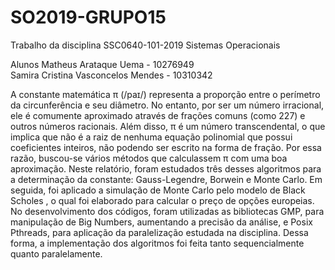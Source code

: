 # SO2019-GRUPO15
Trabalho da disciplina SSC0640-101-2019 Sistemas Operacionais 

Alunos
Matheus Arataque Uema - 10276949    
Samira Cristina Vasconcelos Mendes - 10310342

   A constante matemática π (/paɪ/) representa a proporção entre o perímetro da circunferência e seu diâmetro. No entanto, por ser um número irracional, ele é comumente aproximado através de frações comuns (como 227) e outros números racionais. Além disso,  π é um número transcendental, o que implica que não é a raiz de nenhuma equação polinomial que possui coeficientes inteiros, não podendo ser escrito na forma de fração. 
       Por essa razão, buscou-se vários métodos que calculassem π com uma boa aproximação. Neste relatório, foram estudados três desses algoritmos para a determinação da constante: Gauss-Legendre, Borwein e Monte Carlo. Em seguida, foi aplicado a simulação de Monte Carlo pelo modelo de Black Scholes , o qual foi elaborado para calcular o preço de opções europeias.
	No desenvolvimento dos códigos, foram utilizadas as bibliotecas GMP, para manipulação de Big Numbers, aumentando a precisão da análise, e Posix Pthreads, para aplicação da paralelização estudada na disciplina. Dessa forma, a implementação dos algoritmos foi feita tanto sequencialmente quanto paralelamente.
